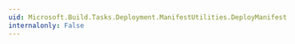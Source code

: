```yaml
---
uid: Microsoft.Build.Tasks.Deployment.ManifestUtilities.DeployManifest.XmlUpdateInterval
internalonly: False
---
```

